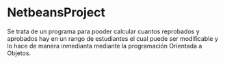 # NetbeansProject
Se trata de un programa para pooder calcular cuantos reprobados y aprobados hay en un rango de estudiantes el cual puede ser modificable y lo hace de manera inmedianta mediante la programación Orientada a Objetos.
